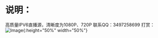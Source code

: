 # 说明：

高质量IPV6直播源，清晰度为1080P、720P
联系QQ：3497258699
打赏：
![Image](https://github.com/wwb521/live/blob/main/pay.jpg){:height="50%" width="50%"}
